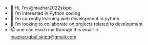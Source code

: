 - 👋 Hi, I’m @mazhar2022skipq
- 👀 I’m interested in Python coding 
- 🌱 I’m currently learning web development in python
- 💞️ I’m looking to collaborate on projects related to development
- 📫 one can reach me through this email -> mazhar.iqbal.skipq@gmail.com 

<!---
mazhar2022skipq/mazhar2022skipq is a ✨ special ✨ repository because its `README.md` (this file) appears on your GitHub profile.
You can click the Preview link to take a look at your changes.
--->

